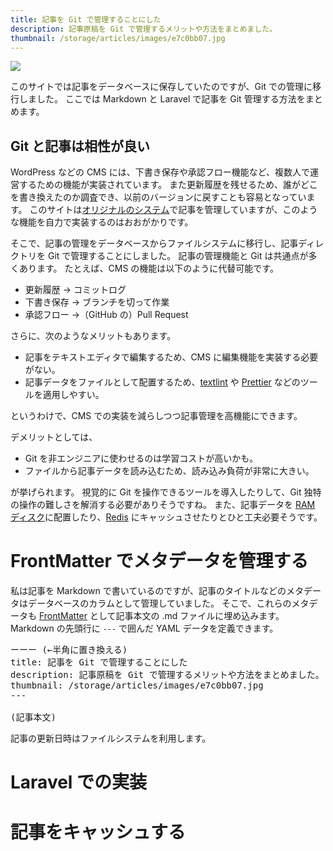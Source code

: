 ```yaml
---
title: 記事を Git で管理することにした
description: 記事原稿を Git で管理するメリットや方法をまとめました。
thumbnail: /storage/articles/images/e7c0bb07.jpg
---
```


<picture>
  <source type="image/webp" srcset="/storage/articles/images/e7c0bb07.webp">
  <img src="/storage/articles/images/e7c0bb07.jpg">
</picture>

このサイトでは記事をデータベースに保存していたのですが、Git での管理に移行しました。
ここでは Markdown と Laravel で記事を Git 管理する方法をまとめます。

<ol class="table-of-contents"></ol>

<script async src="https://pagead2.googlesyndication.com/pagead/js/adsbygoogle.js"></script>
<!-- ディスプレイ広告 -->
<!-- textlint-disable -->

<ins class="adsbygoogle"
    style="display:block"
    data-ad-client="ca-pub-7008780049786244"
    data-ad-slot="5063315418"
    data-ad-format="auto"
    data-full-width-responsive="true"></ins>

<!-- textlint-enable -->
<script>(adsbygoogle = window.adsbygoogle || []).push({});</script>

## Git と記事は相性が良い

WordPress などの CMS には、下書き保存や承認フロー機能など、複数人で運営するための機能が実装されています。
また更新履歴を残せるため、誰がどこを書き換えたのか調査でき、以前のバージョンに戻すことも容易となっています。
このサイトは[オリジナルのシステム](/articles/staticgen/)で記事を管理していますが、このような機能を自力で実装するのはおおがかりです。

そこで、記事の管理をデータベースからファイルシステムに移行し、記事ディレクトリを Git で管理することにしました。
記事の管理機能と Git は共通点が多くあります。
たとえば、CMS の機能は以下のように代替可能です。

- 更新履歴 → コミットログ
- 下書き保存 → ブランチを切って作業
- 承認フロー →（GitHub の）Pull Request

さらに、次のようなメリットもあります。

- 記事をテキストエディタで編集するため、CMS に編集機能を実装する必要がない。
- 記事データをファイルとして配置するため、[textlint](https://textlint.github.io/) や [Prettier](https://prettier.io/) などのツールを適用しやすい。

というわけで、CMS での実装を減らしつつ記事管理を高機能にできます。

デメリットとしては、

- Git を非エンジニアに使わせるのは学習コストが高いかも。
- ファイルから記事データを読み込むため、読み込み負荷が非常に大きい。

が挙げられます。
視覚的に Git を操作できるツールを導入したりして、Git 独特の操作の難しさを解消する必要がありそうですね。
また、記事データを [RAM ディスク](https://blog.katsubemakito.net/linux/ramdisk-tmpfs)に配置したり、[Redis](https://redis.io/) にキャッシュさせたりとひと工夫必要そうです。

# FrontMatter でメタデータを管理する

私は記事を Markdown で書いているのですが、記事のタイトルなどのメタデータはデータベースのカラムとして管理していました。
そこで、これらのメタデータも [FrontMatter](https://jekyllrb.com/docs/front-matter/) として記事本文の .md ファイルに埋め込みます。Markdown の先頭行に `---` で囲んだ YAML データを定義できます。

<pre class="prettyprint">
ーーー (←半角に置き換える)
title: 記事を Git で管理することにした
description: 記事原稿を Git で管理するメリットや方法をまとめました。
thumbnail: /storage/articles/images/e7c0bb07.jpg
---

(記事本文)
</pre>

記事の更新日時はファイルシステムを利用します。

# Laravel での実装

# 記事をキャッシュする
